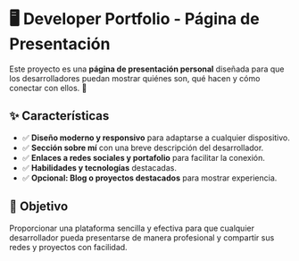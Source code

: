 # 🖥️ Developer Portfolio - Página de Presentación  

Este proyecto es una **página de presentación personal** diseñada para que los desarrolladores puedan mostrar quiénes son, qué hacen y cómo conectar con ellos. 🚀  

## ✨ Características  
- ✅ **Diseño moderno y responsivo** para adaptarse a cualquier dispositivo.  
- ✅ **Sección sobre mí** con una breve descripción del desarrollador.  
- ✅ **Enlaces a redes sociales y portafolio** para facilitar la conexión.  
- ✅ **Habilidades y tecnologías** destacadas.  
- ✅ **Opcional: Blog o proyectos destacados** para mostrar experiencia.  

## 🎯 Objetivo  
Proporcionar una plataforma sencilla y efectiva para que cualquier desarrollador pueda presentarse de manera profesional y compartir sus redes y proyectos con facilidad.  


